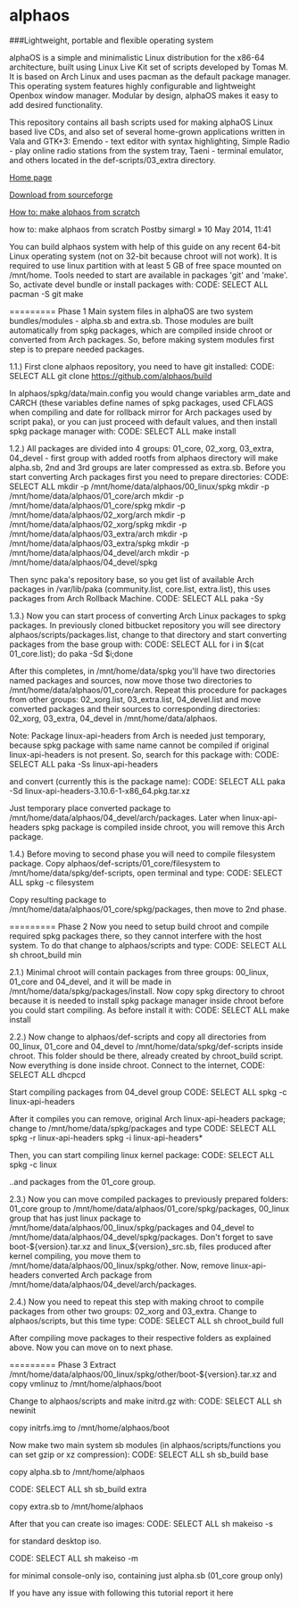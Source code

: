 alphaos
=======

###Lightweight, portable and flexible operating system

alphaOS is a simple and minimalistic Linux distribution for the x86-64 architecture, built using Linux Live Kit set of scripts developed by Tomas M. It is based on Arch Linux and uses pacman as the default package manager. This operating system features highly configurable and lightweight Openbox window manager. Modular by design, alphaOS makes it easy to add desired functionality. 

This repository contains all bash scripts used for making alphaOS Linux based live CDs, and also set of several home-grown applications written in Vala and GTK+3: Emendo - text editor with syntax highlighting, Simple Radio - play online radio stations from the system tray, Taeni - terminal emulator, and others located in the def-scripts/03_extra directory.

[Home page](http://alphaos.tuxfamily.org/)

[Download from sourceforge](http://sourceforge.net/projects/alphaos/files/)

[How to: make alphaos from scratch](http://alphaos.tuxfamily.org/forum/viewtopic.php?f=14&t=1099)

how to: make alphaos from scratch
Postby simargl » 10 May 2014, 11:41

You can build alphaos system with help of this guide on any recent 64-bit Linux operating system (not on 32-bit because chroot will not work). It is required to use linux partition with at least 5 GB of free space mounted on /mnt/home. Tools needed to start are available in packages 'git' and 'make'. So, activate devel bundle or install packages with:
CODE: SELECT ALL
pacman -S git make

=========
Phase 1
Main system files in alphaOS are two system bundles/modules - alpha.sb and extra.sb. Those modules are built automatically from spkg packages, which are compiled inside chroot or converted from Arch packages. So, before making system modules first step is to prepare needed packages. 

1.1.)
First clone alphaos repository, you need to have git installed:
CODE: SELECT ALL
git clone https://github.com/alphaos/build

In alphaos/spkg/data/main.config you would change variables arm_date and CARCH (these variables define names of spkg packages, used CFLAGS when compiling and date for rollback mirror for Arch packages used by script paka), or you can just proceed with default values, and then install spkg package manager with:
CODE: SELECT ALL
make install


1.2.)
All packages are divided into 4 groups: 01_core, 02_xorg, 03_extra, 04_devel - first group with added rootfs from alphaos directory will make alpha.sb, 2nd and 3rd groups are later compressed as extra.sb. Before you start converting Arch packages first you need to prepare directories:
CODE: SELECT ALL
mkdir -p /mnt/home/data/alphaos/00_linux/spkg
mkdir -p /mnt/home/data/alphaos/01_core/arch
mkdir -p /mnt/home/data/alphaos/01_core/spkg
mkdir -p /mnt/home/data/alphaos/02_xorg/arch
mkdir -p /mnt/home/data/alphaos/02_xorg/spkg
mkdir -p /mnt/home/data/alphaos/03_extra/arch
mkdir -p /mnt/home/data/alphaos/03_extra/spkg
mkdir -p /mnt/home/data/alphaos/04_devel/arch
mkdir -p /mnt/home/data/alphaos/04_devel/spkg

Then sync paka's repository base, so you get list of available Arch packages in /var/lib/paka (community.list, core.list, extra.list), this uses packages from Arch Rollback Machine.
CODE: SELECT ALL
paka -Sy


1.3.)
Now you can start process of converting Arch Linux packages to spkg packages. In previously cloned bitbucket repository you will see directory alphaos/scripts/packages.list, change to that directory and start converting packages from the base group with:
CODE: SELECT ALL
for i in $(cat 01_core.list); do paka -Sd $i;done

After this completes, in /mnt/home/data/spkg you'll have two directories named packages and sources, now move those two directories to /mnt/home/data/alphaos/01_core/arch. Repeat this procedure for packages from other groups: 02_xorg.list, 03_extra.list, 04_devel.list and move converted packages and their sources to corresponding directories: 02_xorg, 03_extra, 04_devel in /mnt/home/data/alphaos.

Note:
Package linux-api-headers from Arch is needed just temporary, because spkg package with same name cannot be compiled if original linux-api-headers is not present. So, search for this package with:
CODE: SELECT ALL
paka -Ss linux-api-headers

and convert (currently this is the package name):
CODE: SELECT ALL
paka -Sd linux-api-headers-3.10.6-1-x86_64.pkg.tar.xz

Just temporary place converted package to /mnt/home/data/alphaos/04_devel/arch/packages. Later when linux-api-headers spkg package is compiled inside chroot, you will remove this Arch package.

1.4.)
Before moving to second phase you will need to compile filesystem package. Copy alphaos/def-scripts/01_core/filesystem to /mnt/home/data/spkg/def-scripts, open terminal and type:
CODE: SELECT ALL
spkg -c filesystem

Copy resulting package to /mnt/home/data/alphaos/01_core/spkg/packages, then move to 2nd phase.

=========
Phase 2
Now you need to setup build chroot and compile required spkg packages there, so they cannot interfere with the host system. To do that change to alphaos/scripts and type:
CODE: SELECT ALL
sh chroot_build min

2.1.)
Minimal chroot will contain packages from three groups: 00_linux, 01_core and 04_devel, and it will be made in /mnt/home/data/spkg/packages/install. Now copy spkg directory to chroot because it is needed to install spkg package manager inside chroot before you could start compiling. As before install it with: 
CODE: SELECT ALL
make install


2.2.)
Now change to alphaos/def-scripts and copy all directories from 00_linux, 01_core and 04_devel to /mnt/home/data/spkg/def-scripts inside chroot. This folder should be there, already created by chroot_build script. Now everything is done inside chroot. 
Connect to the internet,
CODE: SELECT ALL
dhcpcd

Start compiling packages from 04_devel group
CODE: SELECT ALL
spkg -c linux-api-headers


After it compiles you can remove, original Arch linux-api-headers package; change to /mnt/home/data/spkg/packages and type
CODE: SELECT ALL
spkg -r linux-api-headers
spkg -i linux-api-headers*

Then, you can start compiling linux kernel package:
CODE: SELECT ALL
spkg -c linux

..and packages from the 01_core group.

2.3.)
Now you can move compiled packages to previously prepared folders: 01_core group to /mnt/home/data/alphaos/01_core/spkg/packages, 00_linux group that has just linux package to /mnt/home/data/alphaos/00_linux/spkg/packages and 04_devel to /mnt/home/data/alphaos/04_devel/spkg/packages. Don't forget to save boot-${version}.tar.xz and linux_${version}_src.sb, files produced after kernel compiling, you move them to /mnt/home/data/alphaos/00_linux/spkg/other. Now, remove linux-api-headers converted Arch package from /mnt/home/data/alphaos/04_devel/arch/packages.

2.4.)
Now you need to repeat this step with making chroot to compile packages from other two groups: 02_xorg and 03_extra. Change to alphaos/scripts, but this time type:
CODE: SELECT ALL
sh chroot_build full

After compiling move packages to their respective folders as explained above. Now you can move on to next phase.

=========
Phase 3
Extract /mnt/home/data/alphaos/00_linux/spkg/other/boot-${version}.tar.xz and copy vmlinuz to /mnt/home/alphaos/boot

Change to alphaos/scripts and make initrd.gz with:
CODE: SELECT ALL
sh newinit

copy initrfs.img to /mnt/home/alphaos/boot

Now make two main system sb modules (in alphaos/scripts/functions you can set gzip or xz compression):
CODE: SELECT ALL
sh sb_build base

copy alpha.sb to /mnt/home/alphaos

CODE: SELECT ALL
sh sb_build extra

copy extra.sb to /mnt/home/alphaos

After that you can create iso images:
CODE: SELECT ALL
sh makeiso -s

for standard desktop iso.

CODE: SELECT ALL
sh makeiso -m

for minimal console-only iso, containing just alpha.sb (01_core group only)

If you have any issue with following this tutorial report it here
